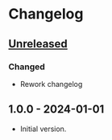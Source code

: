 # Changelog

## [Unreleased]

### Changed

- Rework changelog

## 1.0.0 - 2024-01-01

- Initial version.

[Unreleased]: https://github.com/inlavigo/gg_parse_stdout/compare/1.0.0...HEAD
